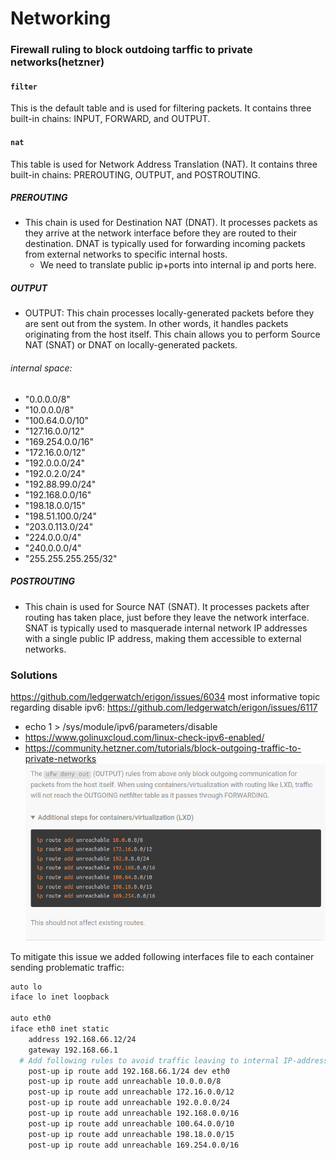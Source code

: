 # Networking

### Firewall ruling to block outdoing tarffic to private networks(hetzner)
#### `filter`
This is the default table and is used for filtering packets. It contains three built-in chains:
INPUT, FORWARD, and OUTPUT.

#### `nat`
This table is used for Network Address Translation (NAT). It contains three built-in chains:
PREROUTING, OUTPUT, and POSTROUTING.

##### PREROUTING
- This chain is used for Destination NAT (DNAT). It processes packets as they arrive at the network
  interface before they are routed to their destination. DNAT is typically used for forwarding incoming
  packets from external networks to specific internal hosts.
  - We need to translate public ip+ports into internal ip and ports here.

##### OUTPUT
  - OUTPUT: This chain processes locally-generated packets before they are sent out from the system. 
  In other words, it handles packets originating from the host itself. This chain allows you
  to perform Source NAT (SNAT) or DNAT on locally-generated packets.
###### internal space:
  - "0.0.0.0/8"
  - "10.0.0.0/8"
  - "100.64.0.0/10"
  - "127.16.0.0/12"
  - "169.254.0.0/16"
  - "172.16.0.0/12"
  - "192.0.0.0/24"
  - "192.0.2.0/24"
  - "192.88.99.0/24"
  - "192.168.0.0/16"
  - "198.18.0.0/15"
  - "198.51.100.0/24"
  - "203.0.113.0/24"
  - "224.0.0.0/4"
  - "240.0.0.0/4"
  - "255.255.255.255/32"

##### POSTROUTING
- This chain is used for Source NAT (SNAT). It processes packets after routing has taken place,
  just before they leave the network interface. SNAT is typically used to masquerade
  internal network IP addresses with a single public IP address, making them accessible to external networks.

### Solutions
https://github.com/ledgerwatch/erigon/issues/6034 most informative topic regarding
disable ipv6: https://github.com/ledgerwatch/erigon/issues/6117
- echo 1 > /sys/module/ipv6/parameters/disable
- https://www.golinuxcloud.com/linux-check-ipv6-enabled/
- https://community.hetzner.com/tutorials/block-outgoing-traffic-to-private-networks
![FORWRD-chain solution](lxc-port-forwarding-rules.png)

To mitigate this issue we added following interfaces file to each container sending problematic traffic:
```bash
auto lo
iface lo inet loopback

auto eth0
iface eth0 inet static
	address 192.168.66.12/24
	gateway 192.168.66.1
  # Add following rules to avoid traffic leaving to internal IP-addresses
	post-up ip route add 192.168.66.1/24 dev eth0
	post-up ip route add unreachable 10.0.0.0/8
	post-up ip route add unreachable 172.16.0.0/12
	post-up ip route add unreachable 192.0.0.0/24
	post-up ip route add unreachable 192.168.0.0/16
	post-up ip route add unreachable 100.64.0.0/10
	post-up ip route add unreachable 198.18.0.0/15
	post-up ip route add unreachable 169.254.0.0/16
```
